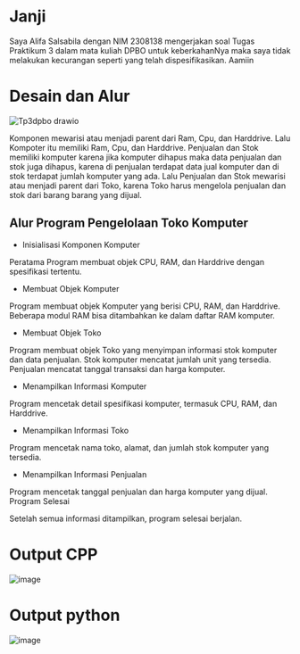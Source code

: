 # Janji
Saya Alifa Salsabila dengan NIM 2308138 mengerjakan soal Tugas Praktikum 3 dalam mata kuliah DPBO untuk keberkahanNya maka saya tidak melakukan kecurangan seperti yang telah dispesifikasikan. Aamiin

# Desain dan Alur
![Tp3dpbo drawio](https://github.com/user-attachments/assets/ee49e975-ec76-4a14-a059-b96d1f6a4a92)

Komponen mewarisi atau menjadi parent dari Ram, Cpu, dan Harddrive. Lalu Kompoter itu memiliki Ram, Cpu, dan Harddrive. Penjualan dan Stok memiliki komputer karena jika komputer dihapus maka data penjualan dan stok juga dihapus, karena di penjualan terdapat data jual komputer dan di stok terdapat jumlah komputer yang ada. Lalu Penjualan dan Stok mewarisi atau menjadi parent dari Toko, karena Toko harus mengelola penjualan dan stok dari barang barang yang dijual.

## Alur Program Pengelolaan Toko Komputer
- Inisialisasi Komponen Komputer

Peratama Program membuat objek CPU, RAM, dan Harddrive dengan spesifikasi tertentu.

- Membuat Objek Komputer
  
Program membuat objek Komputer yang berisi CPU, RAM, dan Harddrive.
Beberapa modul RAM bisa ditambahkan ke dalam daftar RAM komputer.

- Membuat Objek Toko
  
Program membuat objek Toko yang menyimpan informasi stok komputer dan data penjualan.
Stok komputer mencatat jumlah unit yang tersedia.
Penjualan mencatat tanggal transaksi dan harga komputer.

- Menampilkan Informasi Komputer

Program mencetak detail spesifikasi komputer, termasuk CPU, RAM, dan Harddrive.

- Menampilkan Informasi Toko

Program mencetak nama toko, alamat, dan jumlah stok komputer yang tersedia.

- Menampilkan Informasi Penjualan

Program mencetak tanggal penjualan dan harga komputer yang dijual.
Program Selesai

Setelah semua informasi ditampilkan, program selesai berjalan.

# Output CPP
![image](https://github.com/user-attachments/assets/adb2a1b2-6599-4f0f-be74-c7fbbbebff2d)

# Output python
![image](https://github.com/user-attachments/assets/08ffbb27-ce56-4ccc-b89d-3a56e0ab76e0)
